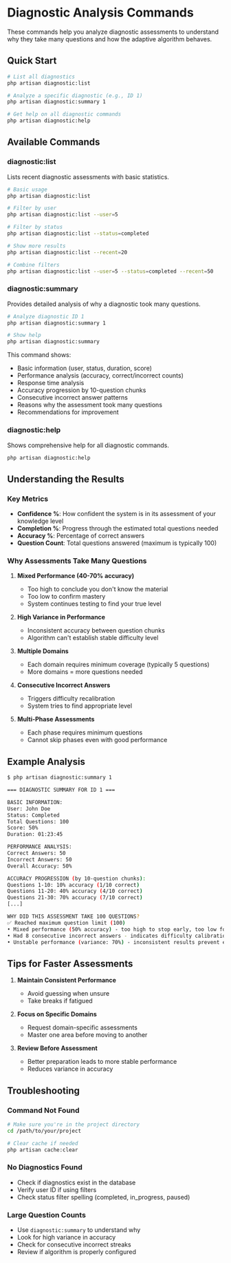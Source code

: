 # Diagnostic Analysis Commands

These commands help you analyze diagnostic assessments to understand why they take many questions and how the adaptive algorithm behaves.

## Quick Start

```bash
# List all diagnostics
php artisan diagnostic:list

# Analyze a specific diagnostic (e.g., ID 1)
php artisan diagnostic:summary 1

# Get help on all diagnostic commands
php artisan diagnostic:help
```

## Available Commands

### diagnostic:list
Lists recent diagnostic assessments with basic statistics.

```bash
# Basic usage
php artisan diagnostic:list

# Filter by user
php artisan diagnostic:list --user=5

# Filter by status
php artisan diagnostic:list --status=completed

# Show more results
php artisan diagnostic:list --recent=20

# Combine filters
php artisan diagnostic:list --user=5 --status=completed --recent=50
```

### diagnostic:summary
Provides detailed analysis of why a diagnostic took many questions.

```bash
# Analyze diagnostic ID 1
php artisan diagnostic:summary 1

# Show help
php artisan diagnostic:summary
```

This command shows:
- Basic information (user, status, duration, score)
- Performance analysis (accuracy, correct/incorrect counts)
- Response time analysis
- Accuracy progression by 10-question chunks
- Consecutive incorrect answer patterns
- Reasons why the assessment took many questions
- Recommendations for improvement

### diagnostic:help
Shows comprehensive help for all diagnostic commands.

```bash
php artisan diagnostic:help
```

## Understanding the Results

### Key Metrics

- **Confidence %**: How confident the system is in its assessment of your knowledge level
- **Completion %**: Progress through the estimated total questions needed
- **Accuracy %**: Percentage of correct answers
- **Question Count**: Total questions answered (maximum is typically 100)

### Why Assessments Take Many Questions

1. **Mixed Performance (40-70% accuracy)**
   - Too high to conclude you don't know the material
   - Too low to confirm mastery
   - System continues testing to find your true level

2. **High Variance in Performance**
   - Inconsistent accuracy between question chunks
   - Algorithm can't establish stable difficulty level

3. **Multiple Domains**
   - Each domain requires minimum coverage (typically 5 questions)
   - More domains = more questions needed

4. **Consecutive Incorrect Answers**
   - Triggers difficulty recalibration
   - System tries to find appropriate level

5. **Multi-Phase Assessments**
   - Each phase requires minimum questions
   - Cannot skip phases even with good performance

## Example Analysis

```bash
$ php artisan diagnostic:summary 1

=== DIAGNOSTIC SUMMARY FOR ID 1 ===

BASIC INFORMATION:
User: John Doe
Status: Completed
Total Questions: 100
Score: 50%
Duration: 01:23:45

PERFORMANCE ANALYSIS:
Correct Answers: 50
Incorrect Answers: 50
Overall Accuracy: 50%

ACCURACY PROGRESSION (by 10-question chunks):
Questions 1-10: 10% accuracy (1/10 correct)
Questions 11-20: 40% accuracy (4/10 correct)
Questions 21-30: 70% accuracy (7/10 correct)
[...]

WHY DID THIS ASSESSMENT TAKE 100 QUESTIONS?
✅ Reached maximum question limit (100)
• Mixed performance (50% accuracy) - too high to stop early, too low for mastery
• Had 8 consecutive incorrect answers - indicates difficulty calibration issues
• Unstable performance (variance: 70%) - inconsistent results prevent early termination
```

## Tips for Faster Assessments

1. **Maintain Consistent Performance**
   - Avoid guessing when unsure
   - Take breaks if fatigued

2. **Focus on Specific Domains**
   - Request domain-specific assessments
   - Master one area before moving to another

3. **Review Before Assessment**
   - Better preparation leads to more stable performance
   - Reduces variance in accuracy

## Troubleshooting

### Command Not Found
```bash
# Make sure you're in the project directory
cd /path/to/your/project

# Clear cache if needed
php artisan cache:clear
```

### No Diagnostics Found
- Check if diagnostics exist in the database
- Verify user ID if using filters
- Check status filter spelling (completed, in_progress, paused)

### Large Question Counts
- Use `diagnostic:summary` to understand why
- Look for high variance in accuracy
- Check for consecutive incorrect streaks
- Review if algorithm is properly configured